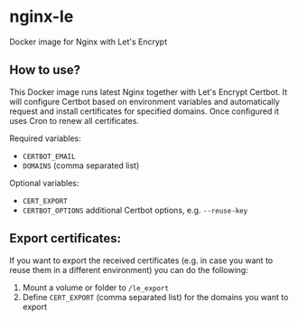 # nginx-le
Docker image for Nginx with Let's Encrypt

## How to use?
This Docker image runs latest Nginx together with Let's Encrypt Certbot. It will configure Certbot based on environment variables and automatically request and install certificates for specified domains. Once configured it uses Cron to renew all certificates.

Required variables:
  * `CERTBOT_EMAIL`
  * `DOMAINS` (comma separated list)

Optional variables:
  * `CERT_EXPORT`
  * `CERTBOT_OPTIONS` additional Certbot options, e.g. `--reuse-key`

## Export certificates:

If you want to export the received certificates (e.g. in case you want to reuse them in a different environment) you can do the following:
1. Mount a volume or folder to `/le_export`
2. Define `CERT_EXPORT` (comma separated list) for the domains you want to export

